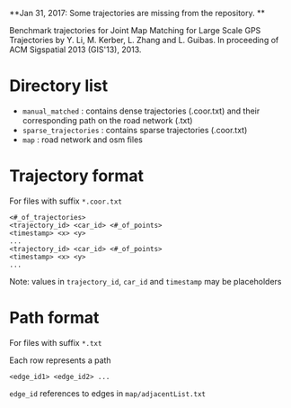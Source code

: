  **Jan 31, 2017: Some trajectories are missing from the repository. **

Benchmark trajectories for Joint Map Matching for Large Scale GPS Trajectories by Y. Li, M. Kerber, L. Zhang and L. Guibas. In proceeding of ACM Sigspatial 2013 (GIS'13), 2013.

Directory list
==========
* `manual_matched` : contains dense trajectories (.coor.txt) and their corresponding path on the road network (.txt) 
* `sparse_trajectories` : contains sparse trajectories (.coor.txt)
* `map` : road network and osm files


Trajectory format
==================

For files with suffix `*.coor.txt`

    <#_of_trajectories>
	<trajectory_id> <car_id> <#_of_points>
 	<timestamp> <x> <y>
	...
	<trajectory_id> <car_id> <#_of_points>
 	<timestamp> <x> <y>
	...

 Note: values in `trajectory_id`, `car_id` and `timestamp` may be placeholders

Path format
============

For files with suffix `*.txt`

Each row represents a path

	<edge_id1> <edge_id2> ...

`edge_id` references to edges in `map/adjacentList.txt`
